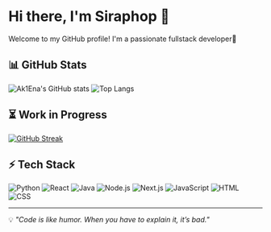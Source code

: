 # Hi there, I'm Siraphop 👋

Welcome to my GitHub profile! I'm a passionate fullstack developer🚀

## 📊 GitHub Stats
![Ak1Ena's GitHub stats](https://github-readme-stats.vercel.app/api?username=Ak1Ena&show_icons=true&bg_color=ffffff&theme=flag-india&text_color=000000)
![Top Langs](https://github-readme-stats.vercel.app/api/top-langs/?username=Ak1Ena&layout=compact&langs_count=10&count_private=true&theme=white&title_color=FFA500&text_color=000000&card_width=450px&text_bold=true)
## ⏳ Work in Progress
[![GitHub Streak](https://streak-stats.demolab.com/?user=Ak1Ena)](https://git.io/streak-stats)

## ⚡ Tech Stack
![Python](https://img.shields.io/badge/Python-3776AB?style=for-the-badge&logo=python&logoColor=white)
![React](https://img.shields.io/badge/ReactJS-61DAFB?style=for-the-badge&logo=react&logoColor=white)
![Java](https://img.shields.io/badge/Java-007396?style=for-the-badge&logo=java&logoColor=white)
![Node.js](https://img.shields.io/badge/Node.js-339933?style=for-the-badge&logo=node.js&logoColor=white)
![Next.js](https://img.shields.io/badge/Next.js-000000?style=for-the-badge&logo=next.js&logoColor=white)
![JavaScript](https://img.shields.io/badge/JavaScript-F7DF1E?style=for-the-badge&logo=javascript&logoColor=black)
![HTML](https://img.shields.io/badge/HTML-E34F26?style=for-the-badge&logo=html5&logoColor=white)
![CSS](https://img.shields.io/badge/CSS-1572B6?style=for-the-badge&logo=css3&logoColor=white)

---
💡 *"Code is like humor. When you have to explain it, it’s bad."*
